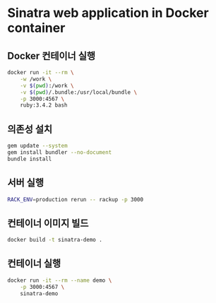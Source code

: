 # Sinatra web application in Docker container

## Docker 컨테이너 실행

```bash
docker run -it --rm \
    -w /work \
    -v $(pwd):/work \
    -v $(pwd)/.bundle:/usr/local/bundle \
    -p 3000:4567 \
    ruby:3.4.2 bash
```

## 의존성 설치

```bash
gem update --system
gem install bundler --no-document
bundle install
```

## 서버 실행

```bash
RACK_ENV=production rerun -- rackup -p 3000
```

## 컨테이너 이미지 빌드

```bash
docker build -t sinatra-demo .
```

## 컨테이너 실행

```bash
docker run -it --rm --name demo \
    -p 3000:4567 \
    sinatra-demo
```
